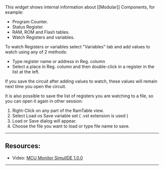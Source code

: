 This widget shows internal information about [[Modular]] Components, for example:
- Program Counter.
- Status Register.
- RAM, ROM and Flash tables.
- Watch Registers and variables.
 
To watch Registers or variables select "Variables" tab and add values to watch using any of 2 methods:

- Type register name or address in Reg. column
- Select a place in Reg. column and then double-click in a register in the list at the left.

If you save the circuit after adding values to watch, these values will remain next time you open the circuit.  <br>
  
It is also possible to save the list of registers you are watching to a file, so you can open it again in other session:  
  
1. Right-Click on any part of the RamTable view.  
2. Select Load os Save variable set ( .vst extension is used )  
3. Load or Save dialog will appear.  
4. Choose the file you want to load or type file name to save.

---

## Resources:

- Video: [MCU Monitor SimulIDE 1.0.0](https://www.youtube.com/watch?v=uVwMEadtIEM)

---
